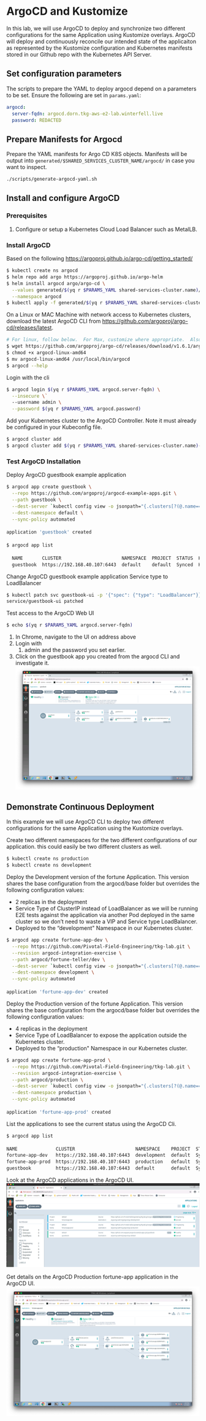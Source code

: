 # ArgoCD and Kustomize

In this lab, we will use ArgoCD to deploy and synchronize two different configurations for the same Application using  Kustomize overlays. ArgoCD will deploy and continuously reconcile our intended state of the applicaiton as represented by the Kustomize configuration and Kubernetes manifests stored in our Github repo with the Kubernetes API Server. 

## Set configuration parameters

The scripts to prepare the YAML to deploy argocd depend on a parameters to be set.  Ensure the following are set in `params.yaml`:

```yaml
argocd:
  server-fqdn: argocd.dorn.tkg-aws-e2-lab.winterfell.live
  password: REDACTED
```

## Prepare Manifests for Argocd

Prepare the YAML manifests for Argo CD K8S objects.  Manifests will be output into `generated/$SHARED_SERVICES_CLUSTER_NAME/argocd/` in case you want to inspect.

```bash
./scripts/generate-argocd-yaml.sh
```

## Install and configure ArgoCD

### Prerequisites
1. Configure or setup a Kubernetes Cloud Load Balancer such as MetalLB.

### Install ArgoCD
Based on the following https://argoproj.github.io/argo-cd/getting_started/

```bash
$ kubectl create ns argocd
$ helm repo add argo https://argoproj.github.io/argo-helm
$ helm install argocd argo/argo-cd \
  --values generated/$(yq r $PARAMS_YAML shared-services-cluster.name)/argocd/values.yaml \
  --namespace argocd
$ kubectl apply -f generated/$(yq r $PARAMS_YAML shared-services-cluster.name)/argocd/httpproxy.yaml
```

On a Linux or MAC Machine with network access to Kubernetes clusters,  download the latest ArgoCD CLI from https://github.com/argoproj/argo-cd/releases/latest. 

```bash
# For linux, follow below.  For Max, customize where appropriate.  Also, check version.
$ wget https://github.com/argoproj/argo-cd/releases/download/v1.6.1/argocd-linux-amd64 .
$ chmod +x argocd-linux-amd64
$ mv argocd-linux-amd64 /usr/local/bin/argocd
$ argocd --help
```

Login with the cli
```bash
$ argocd login $(yq r $PARAMS_YAML argocd.server-fqdn) \
  --insecure \`
  --username admin \
  --password $(yq r $PARAMS_YAML argocd.password)
```

Add your Kubernetes cluster to the ArgoCD Controller. Note it must already be configured in your Kubeconfig file.
```bash
$ argocd cluster add
$ argocd cluster add $(yq r $PARAMS_YAML shared-services-cluster.name)-admin@$(yq r $PARAMS_YAML shared-services-cluster.name)
```

### Test ArgoCD Installation

Deploy ArgoCD guestbook example application

```bash
$ argocd app create guestbook \
  --repo https://github.com/argoproj/argocd-example-apps.git \
  --path guestbook \
  --dest-server `kubectl config view -o jsonpath="{.clusters[?(@.name=='$(yq r $PARAMS_YAML shared-services-cluster.name)')].cluster.server}"` \
  --dest-namespace default \
  --sync-policy automated

application 'guestbook' created
    
$ argocd app list

  NAME       CLUSTER                      NAMESPACE  PROJECT  STATUS  HEALTH   SYNCPOLICY  CONDITIONS  REPO                                                 PATH       TARGET
  guestbook  https://192.168.40.107:6443  default    default  Synced  Healthy  <none>      <none>      https://github.com/argoproj/argocd-example-apps.git  guestbook
```
Change ArgoCD guestbook example application Service type to LoadBalancer


```bash
$ kubectl patch svc guestbook-ui -p '{"spec": {"type": "LoadBalancer"}}'
service/guestbook-ui patched
```

Test access to the ArgoCD Web UI

```bash
$ echo $(yq r $PARAMS_YAML argocd.server-fqdn)
```

1. In Chrome, navigate to the UI on address above
2. Login with 
    1. admin and the password you set earlier.
3. Click on the guestbook app you created from the argocd CLI and investigate it.
![Image of App guestbook](../guestbook-app.png)

## Demonstrate Continuous Deployment 

In this example we will use ArgoCD CLI to deploy two different configurations for the same Application using the Kustomize overlays. 

Create two different namespaces for the two different configurations of our application. this could easily be two different clusters as well.

```bash
$ kubectl create ns production
$ kubectl create ns development
```

Deploy the Development version of the fortune Application. This version shares the base configuration from the argocd/base folder but overrides the following configuration values:
- 2 replicas in the deployment
- Service Type of ClusterIP instead of LoadBalancer as we will be running E2E tests against the application via another Pod deployed in the same cluster so we don’t need to waste a VIP and Service type LoadBalancer.  
- Deployed to the “development" Namespace in our Kubernetes cluster.

```bash
$ argocd app create fortune-app-dev \
  --repo https://github.com/Pivotal-Field-Engineering/tkg-lab.git \
  --revision argocd-integration-exercise \
  --path argocd/fortune-teller/dev \
  --dest-server `kubectl config view -o jsonpath="{.clusters[?(@.name=='$(yq r $PARAMS_YAML shared-services-cluster.name)')].cluster.server}"` \
  --dest-namespace development \
  --sync-policy automated

application 'fortune-app-dev' created
```
Deploy the Production version of the fortune Application. This version shares the base configuration from the argocd/base folder but overrides the following configuration values:
- 4 replicas in the deployment
- Service Type of LoadBalancer to expose the application outside the Kubernetes cluster.
- Deployed to the “production" Namespace in our Kubernetes cluster.
```bash
$ argocd app create fortune-app-prod \
  --repo https://github.com/Pivotal-Field-Engineering/tkg-lab.git \
  --revision argocd-integration-exercise \
  --path argocd/production \
  --dest-server `kubectl config view -o jsonpath="{.clusters[?(@.name=='$(yq r $PARAMS_YAML shared-services-cluster.name)')].cluster.server}"` \
  --dest-namespace production \
  --sync-policy automated

application 'fortune-app-prod' created
```
List the applications to see the current status using the ArgoCD Cli.

```bash
$ argocd app list                                       

NAME              CLUSTER                      NAMESPACE    PROJECT  STATUS  HEALTH       SYNCPOLICY  CONDITIONS  REPO                                                      PATH               TARGET
fortune-app-dev   https://192.168.40.107:6443  development  default  Synced  Progressing  Auto        <none>      https://github.com/Pivotal-Field-Engineering/tkg-lab.git  argocd/dev         argocd-integration-exercise
fortune-app-prod  https://192.168.40.107:6443  production   default  Synced  Progressing  Auto        <none>      https://github.com/Pivotal-Field-Engineering/tkg-lab.git  argocd/production  argocd-integration-exercise
guestbook         https://192.168.40.107:6443  default      default  Synced  Healthy      Auto        <none>      https://github.com/argoproj/argocd-example-apps.git       guestbook
```

Look at the ArgoCD applications in the ArgoCD UI.
![Image of Apps](../argocd-apps.png)

Get details on the ArgoCD Production fortune-app application in the ArgoCD UI.
![Image of App Details](../argocd-app-details.png)

